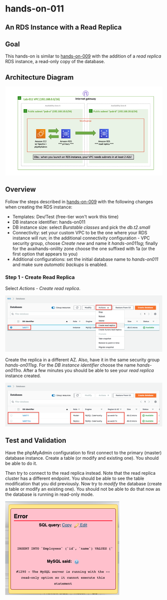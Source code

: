 # hands-on-011

## An RDS Instance with a Read Replica


## Goal

This hands-on is similar to [hands-on-009](../hands-on-009) with the addition of a *read replica* RDS instance, a read-only copy of the database.

## Architecture Diagram

![hands-on-011-arch-01](images/hands-on-011-arch-01.png)

## Overview

Follow the steps described in [hands-on-009](../hands-on-009) with the following changes when creating the RDS instance:

* Templates: Dev/Test (free-tier won't work this time)
* DB instance identifier: hands-on011
* DB instance size: select *Burstable classes* and pick the *db.t2.small*
* Connectivity: set your custom VPC to be the one where your RDS instance will run; in the additional connectivity configuration - VPC security group, choose *Create new* and name it *hands-on011sg*; finally for the avaihands-onility zone choose the one suffixed with 1a (or the first option that appears to you)
* Additional configurations: set the initial database name to *hands-on011* and make sure *automatic backups* is enabled.

### Step 1 - Create Read Replica

Select *Actions - Create read replica*.

![hands-on-011-scrn-01](images/hands-on-011-scrn-01.png)

Create the replica in a different AZ. Also, have it in the same security group *hands-on011sg*. For the *DB instance identifier* choose the name *hands-on011ro*. After a few minutes you should be able to see your *read replica* instance created.

![hands-on-011-scrn-02](images/hands-on-011-scrn-02.png)

## Test and Validation

Have the phpMyAdmin configuration to first connect to the primary (master) database instance. Create a table (or modify and existing one). You should be able to do it.

Then try to connect to the read replica instead.  Note that the read replica cluster has a different endpoint. You should be able to see the table modification that you did previously. Now try to *modify* the database (create a table or modify an existing one). You should not be able to do that now as the database is running in read-only mode.

![hands-on-011-scrn-03](images/hands-on-011-scrn-03.png)

